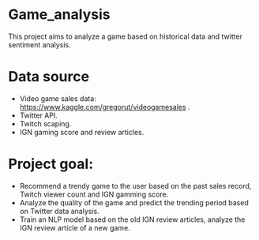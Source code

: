 # Game_analysis
This project aims to analyze a game based on historical data and twitter sentiment analysis. 

# Data source
* Video game sales data: https://www.kaggle.com/gregorut/videogamesales .
* Twitter API.
* Twitch scaping.
* IGN gaming score and review articles.

# Project goal:
* Recommend a trendy game to the user based on the past sales record, Twitch viewer count and IGN gamming score.
* Analyze the quality of the game and predict the trending period based on Twitter data analysis.
* Train an NLP model based on the old IGN review articles, analyze the IGN review article of a new game.
